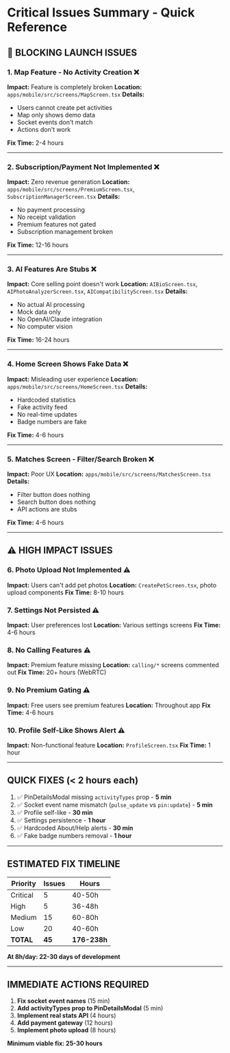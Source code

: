 # Critical Issues Summary - Quick Reference

## 🚨 BLOCKING LAUNCH ISSUES

### 1. Map Feature - No Activity Creation ❌
**Impact:** Feature is completely broken
**Location:** `apps/mobile/src/screens/MapScreen.tsx`
**Details:** 
- Users cannot create pet activities
- Map only shows demo data
- Socket events don't match
- Actions don't work

**Fix Time:** 2-4 hours

---

### 2. Subscription/Payment Not Implemented ❌
**Impact:** Zero revenue generation
**Location:** `apps/mobile/src/screens/PremiumScreen.tsx`, `SubscriptionManagerScreen.tsx`
**Details:**
- No payment processing
- No receipt validation
- Premium features not gated
- Subscription management broken

**Fix Time:** 12-16 hours

---

### 3. AI Features Are Stubs ❌
**Impact:** Core selling point doesn't work
**Location:** `AIBioScreen.tsx`, `AIPhotoAnalyzerScreen.tsx`, `AICompatibilityScreen.tsx`
**Details:**
- No actual AI processing
- Mock data only
- No OpenAI/Claude integration
- No computer vision

**Fix Time:** 16-24 hours

---

### 4. Home Screen Shows Fake Data ❌
**Impact:** Misleading user experience
**Location:** `apps/mobile/src/screens/HomeScreen.tsx`
**Details:**
- Hardcoded statistics
- Fake activity feed
- No real-time updates
- Badge numbers are fake

**Fix Time:** 4-6 hours

---

### 5. Matches Screen - Filter/Search Broken ❌
**Impact:** Poor UX
**Location:** `apps/mobile/src/screens/MatchesScreen.tsx`
**Details:**
- Filter button does nothing
- Search button does nothing
- API actions are stubs

**Fix Time:** 4-6 hours

---

## ⚠️ HIGH IMPACT ISSUES

### 6. Photo Upload Not Implemented ⚠️
**Impact:** Users can't add pet photos
**Location:** `CreatePetScreen.tsx`, photo upload components
**Fix Time:** 8-10 hours

### 7. Settings Not Persisted ⚠️
**Impact:** User preferences lost
**Location:** Various settings screens
**Fix Time:** 4-6 hours

### 8. No Calling Features ⚠️
**Impact:** Premium feature missing
**Location:** `calling/*` screens commented out
**Fix Time:** 20+ hours (WebRTC)

### 9. No Premium Gating ⚠️
**Impact:** Free users see premium features
**Location:** Throughout app
**Fix Time:** 4-6 hours

### 10. Profile Self-Like Shows Alert ⚠️
**Impact:** Non-functional feature
**Location:** `ProfileScreen.tsx`
**Fix Time:** 1 hour

---

## QUICK FIXES (< 2 hours each)

1. ✅ PinDetailsModal missing `activityTypes` prop - **5 min**
2. ✅ Socket event name mismatch (`pulse_update` vs `pin:update`) - **5 min**
3. ✅ Profile self-like - **30 min**
4. ✅ Settings persistence - **1 hour**
5. ✅ Hardcoded About/Help alerts - **30 min**
6. ✅ Fake badge numbers removal - **1 hour**

---

## ESTIMATED FIX TIMELINE

| Priority | Issues | Hours |
|----------|--------|-------|
| Critical | 5 | 40-50h |
| High | 5 | 36-48h |
| Medium | 15 | 60-80h |
| Low | 20 | 40-60h |
| **TOTAL** | **45** | **176-238h** |

**At 8h/day: 22-30 days of development**

---

## IMMEDIATE ACTIONS REQUIRED

1. **Fix socket event names** (15 min)
2. **Add activityTypes prop to PinDetailsModal** (5 min)  
3. **Implement real stats API** (4 hours)
4. **Add payment gateway** (12 hours)
5. **Implement photo upload** (8 hours)

**Minimum viable fix: 25-30 hours**

